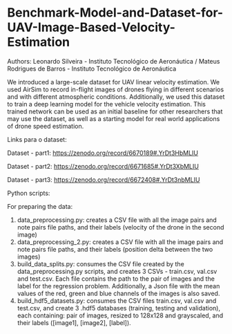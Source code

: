 # Benchmark-Model-and-Dataset-for-UAV-Image-Based-Velocity-Estimation

Authors: Leonardo Silveira - Instituto Tecnológico de Aeronáutica / 
Mateus Rodrigues de Barros - Instituto Tecnológico de Aeronáutica

We introduced a large-scale dataset for UAV linear velocity estimation. We used AirSim to record in-flight images of drones flying in different scenarios and with different atmospheric conditions. Additionally, we used this dataset to train a deep learning model for the vehicle velocity estimation. This trained network can be used as an initial baseline for other researchers that may use the dataset, as well as a starting model for real world applications of drone speed estimation.

Links para o dataset:

Dataset - part1:
https://zenodo.org/record/6670189#.YrDt3HbMLIU

Dataset - part2:
https://zenodo.org/record/6671685#.YrDt3XbMLIU

Dataset - part3:
https://zenodo.org/record/6672408#.YrDt3nbMLIU

Python scripts:

For preparing the data:

1) data_preprocessing.py: creates a CSV file with all the image pairs and note pairs file paths, and their labels (velocity of the drone in the second image)
2) data_preprocessing_2.py: creates a CSV file with all the image pairs and note pairs file paths, and their labels (position delta between the two images)
3) build_data_splits.py: consumes the CSV file created by the data_preprocessing.py scripts, and creates 3 CSVs - train.csv, val.csv and test.csv. Each file contains the path to the pair of images and the label for the regression problem. Additionally, a Json file with the mean values of the red, green and blue channels of the images is also saved.
4) build_hdf5_datasets.py: consumes the CSV files train.csv, val.csv and test.csv, and create 3 .hdf5 databases (training, testing and validation), each containing: pair of images, resized to 128x128 and grayscaled, and their labels ([image1], [image2], [label]).
